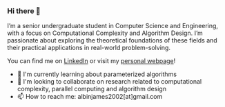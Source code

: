 ### Hi there 👋

I’m a senior undergraduate student in Computer Science and Engineering, with a focus on Computational Complexity and Algorithm Design. I’m passionate about exploring the theoretical foundations of these fields and their practical applications in real-world problem-solving.

You can find me on [LinkedIn](https://in.linkedin.com/in/albinjm/) or visit my [personal webpage](https://albinjm.github.io/)!

- 🌱 I'm currently learning about parameterized algorithms
- 👯 I'm looking to collaborate on research related to computational complexity, parallel computing and algorithm design
- 📫 How to reach me: albinjames2002[at]gmail.com

<!-- - 🔭 I'm currently working on ... -->
<!-- - 🤔 I'm looking for help with ... -->
<!-- - 💬 Ask me about ... -->
<!-- - 😄 Pronouns: ... -->
<!-- - ⚡ Fun fact: ... -->
